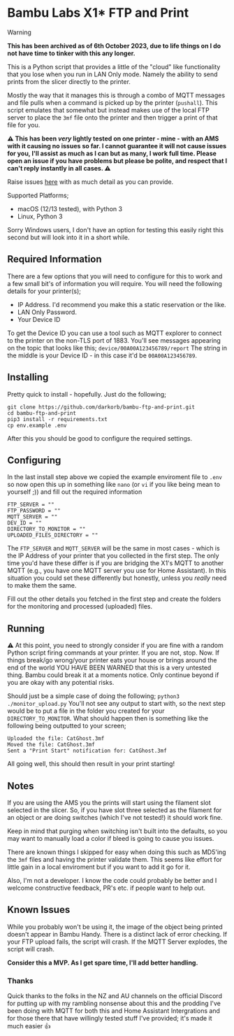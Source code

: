 
# Bambu Labs X1* FTP and Print

> [!WARNING]
> **This has been archived as of 6th October 2023, due to life things on I do not have time to tinker with this any longer.**

This is a Python script that provides a little of the "cloud" like functionality that you lose when you run in LAN Only mode. Namely the ability to send prints from the slicer directly to the printer.

Mostly the way that it manages this is through a combo of MQTT messages and file pulls when a command is picked up by the printer (`pushall`). This script emulates that somewhat but instead makes use of the local FTP server to place the `3mf` file onto the printer and then trigger a print of that file for you.

**:warning: This has been _very_ lightly tested on one printer - mine - with an AMS with it causing no issues so far. I cannot guarantee it will not cause issues for you, I'll assist as much as I can but as many, I work full time. Please open an issue if you have problems but please be polite, and respect that I can't reply instantly in all cases. :warning:**

Raise issues [here](https://github.com/darkorb/bambu-ftp-and-print/issues/new) with as much detail as you can provide.

Supported Platforms;
- macOS (12/13 tested), with Python 3
- Linux, Python 3

Sorry Windows users, I don't have an option for testing this easily right this second but will look into it in a short while.

## Required Information
There are a few options that you will need to configure for this to work and a few small bit's of information you will require.
You will need the following details for your printer(s);

- IP Address. I'd recommend you make this a static reservation or the like.
- LAN Only Password.
- Your Device ID

To get the Device ID you can use a tool such as MQTT explorer to connect to the printer on the non-TLS port of 1883. You'll see messages appearing on the topic that looks like this;
`device/00A00A123456789/report`
The string in the middle is your Device ID - in this case it'd be `00A00A123456789`.

## Installing
Pretty quick to install - hopefully. Just do the following;

    git clone https://github.com/darkorb/bambu-ftp-and-print.git
    cd bambu-ftp-and-print
    pip3 install -r requirements.txt
    cp env.example .env

After this you should be good to configure the required settings.

## Configuring
In the last install step above we copied the example enviroment file to `.env` so now open this up in something like `nano` (or `vi` if you like being mean to yourself ;)) and fill out the required information

    FTP_SERVER = ""
    FTP_PASSWORD = ""
    MQTT_SERVER = ""
    DEV_ID = ""
    DIRECTORY_TO_MONITOR = ""
    UPLOADED_FILES_DIRECTORY = ""
The `FTP_SERVER` and `MQTT_SERVER` will be the same in most cases - which is the IP Address of your printer that you collected in the first step. The only time you'd have these differ is if you are bridging the X1's MQTT to another MQTT (e.g., you have one MQTT server you use for Home Assistant). In this situation you could set these differently but honestly, unless you _really_ need to make them the same. 

Fill out the other details you fetched in the first step and create the folders for the monitoring and processed (uploaded) files. 
## Running

:warning: At this point, you need to strongly consider if you are fine with a random Python script firing commands at your printer. If you are not, stop. Now. If things break/go wrong/your printer eats your house or brings around the end of the world YOU HAVE BEEN WARNED that this is a very untested thing. Bambu could break it at a moments notice. Only continue beyond if you are okay with any potential risks.

Should just be a simple case of doing the following;
``python3 ./monitor_upload.py``
You'll not see any output to start with, so the next step would be to put a file in the folder you created for your `DIRECTORY_TO_MONITOR`. What should happen then is something like the following being outputted to your screen;

    Uploaded the file: CatGhost.3mf
    Moved the file: CatGhost.3mf
    Sent a "Print Start" notification for: CatGhost.3mf
All going well, this should then result in your print starting!
## Notes

If you are using the AMS you the prints will start using the filament slot selected in the slicer. So, if you have slot three selected as the filament for an object or are doing switches (which I've not tested!) it should work fine. 

Keep in mind that purging when switching isn't built into the defaults, so you may want to manually load a color if bleed is going to cause you issues.

There are known things I skipped for easy when doing this such as MD5'ing the `3mf` files and having the printer validate them. This seems like effort for little gain in a local enviroment but if you want to add it go for it.

Also, I'm not a developer. I know the code could probably be better and I welcome constructive feedback, PR's etc. if people want to help out.

## Known Issues

While you probably won't be using it, the image of the object being printed doesn't appear in Bambu Handy.
There is a distinct lack of error checking. If your FTP upload fails, the script will crash. If the MQTT Server explodes, the script will crash.

**Consider this a MVP. As I get spare time, I'll add better handling.**

### Thanks
Quick thanks to the folks in the NZ and AU channels on the official Discord for putting up with my rambling nonsense about this and the prodding I've been doing with MQTT for both this and Home Assistant Intergrations and for those there that have willingly tested stuff I've provided; it's made it much easier :thumbsup:
